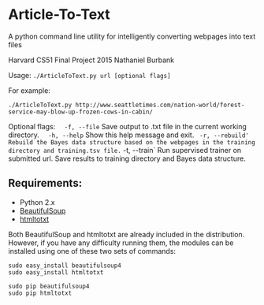 # Article-To-Text
A python command line utility for intelligently converting webpages into text files

Harvard CS51 Final Project 2015
Nathaniel Burbank

Usage: `./ArticleToText.py url [optional flags]`

For example:

	./ArticleToText.py http://www.seattletimes.com/nation-world/forest-service-may-blow-up-frozen-cows-in-cabin/

Optional flags:
`  -f, --file` 	Save output to .txt file in the current working directory.
`  -h, --help`    Show this help message and exit.
`  -r, --rebuild'	Rebuild the Bayes data structure based on the webpages
  				in the training directory and training.tsv file.
`  -t, --train`	Run supervised trainer on submitted url. Save results to
  				training directory and Bayes data structure.

## Requirements:

- Python 2.x
- [BeautifulSoup](http://www.crummy.com/software/BeautifulSoup/#Download)
- [htmltotxt](https://github.com/aaronsw/html2text)

Both BeautifulSoup and htmltotxt are already included in the distribution.
However, if you have any difficulty running them, the modules can be installed
using one of these two sets of commands:

	sudo easy_install beautifulsoup4
	sudo easy_install htmltotxt

	sudo pip beautifulsoup4
	sudo pip htmltotxt




